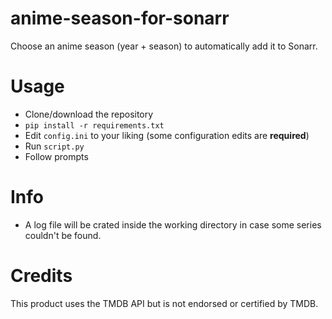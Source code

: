 # anime-season-for-sonarr
Choose an anime season (year + season) to automatically add it to Sonarr.

# Usage
- Clone/download the repository
- `pip install -r requirements.txt`
- Edit `config.ini` to your liking (some configuration edits are **required**)
- Run `script.py`
- Follow prompts

# Info
- A log file will be crated inside the working directory in case some series couldn't be found.

# Credits
This product uses the TMDB API but is not endorsed or certified by TMDB.
